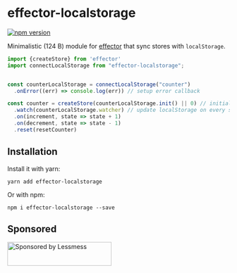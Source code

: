 # effector-localstorage

[![npm version](https://img.shields.io/npm/v/effector-localstorage.svg)](https://www.npmjs.com/package/effector-localstorage)

Minimalistic (124 B) module for [effector](https://github.com/zerobias/effector) that sync stores with `localStorage`.

```javascript
import {createStore} from 'effector'
import connectLocalStorage from "effector-localstorage";


const counterLocalStorage = connectLocalStorage("counter")
  .onError((err) => console.log(err)) // setup error callback

const counter = createStore(counterLocalStorage.init() || 0) // initialize store with localStorage value
  .watch(counterLocalStorage.watcher) // update localStorage on every store change
  .on(increment, state => state + 1)
  .on(decrement, state => state - 1)
  .reset(resetCounter)
```


## Installation

Install it with yarn:

```
yarn add effector-localstorage
```

Or with npm:

```
npm i effector-localstorage --save
``` 

## Sponsored

<a href="https://lessmess.agency/?utm_source=effector-localstorage">
  <img src="https://lessmess.agency/badges/sponsored_by_lessmess.svg"
       alt="Sponsored by Lessmess" width="236" height="54">
</a>
